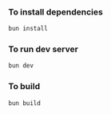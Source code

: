 ### To install dependencies

```sh
bun install
```

### To run dev server

```sh
bun dev
```

### To build

```sh
bun build
```
